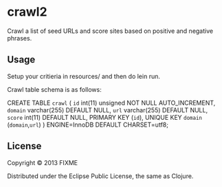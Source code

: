 # crawl2

Crawl a list of seed URLs and score sites based on positive and negative phrases.

## Usage

Setup your critieria in resources/ and then do lein run.

Crawl table schema is as follows:

CREATE TABLE `crawl` (
  `id` int(11) unsigned NOT NULL AUTO_INCREMENT,
  `domain` varchar(255) DEFAULT NULL,
  `url` varchar(255) DEFAULT NULL,
  `score` int(11) DEFAULT NULL,
  PRIMARY KEY (`id`),
  UNIQUE KEY `domain` (`domain`,`url`)
) ENGINE=InnoDB DEFAULT CHARSET=utf8;

## License

Copyright © 2013 FIXME

Distributed under the Eclipse Public License, the same as Clojure.
